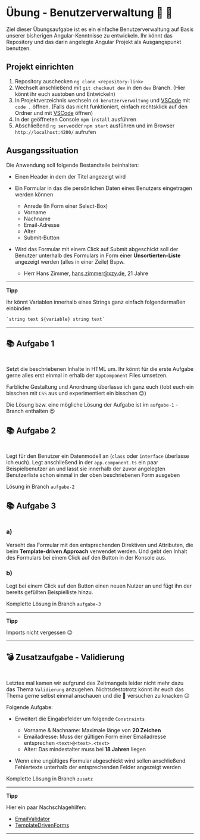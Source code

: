 # Übung - Benutzerverwaltung :raising_hand: :briefcase:

Ziel dieser Übungsaufgabe ist es ein einfache Benutzerverwaltung auf Basis unserer bisherigen Angular-Kenntnisse zu entwickeln. Ihr könnt das Repository und das darin angelegte Angular Projekt als Ausgangspunkt benutzen.

## Projekt einrichten

1. Repository auschecken `ng clone <repository-link>`
2. Wechselt anschließend mit `git checkout dev` in den `dev` Branch. (Hier könnt ihr euch austoben und Entwickeln)
3. In Projektverzeichnis wechseln `cd benutzerverwaltung` und [VSCode] mit `code .` öffnen. (Falls das nicht funktioniert, einfach rechtsklick auf den Ordner und mit [VSCode] öffnen)
4. In der geöffneten Console `npm install` ausführen
5. Abschließend `ng serve`oder `npm start` ausführen und im Browser `http://localhost:4200/` aufrufen

## Ausgangssituation

Die Anwendung soll folgende Bestandteile beinhalten:

- Einen Header in dem der Titel angezeigt wird
- Ein Formular in das die persönlichen Daten eines Benutzers eingetragen werden können

  - Anrede (In Form einer Select-Box)
  - Vorname
  - Nachname
  - Email-Adresse
  - Alter
  - Submit-Button

- Wird das Formular mit einem Click auf Submit abgeschickt soll der Benutzer unterhalb des Formulars in Form einer **Unsortierten-Liste** angezeigt werden (alles in einer Zeile) Bspw.
  - Herr Hans Zimmer, hans.zimmer@xzy.de, 21 Jahre

---

**Tipp**

Ihr könnt Variablen innerhalb eines Strings ganz einfach folgendermaßen einbinden

    `string text ${variable} string text`

---

## :books: Aufgabe 1

#

Setzt die beschriebenen Inhalte in HTML um. Ihr könnt für die erste Aufgabe gerne alles erst einmal in erhalb der `AppComponent` Files umsetzen.

Farbliche Gestaltung und Anordnung überlasse ich ganz euch (tobt euch ein bisschen mit `CSS` aus und experimentiert ein bisschen :wink:)

Die Lösung bzw. eine mögliche Lösung der Aufgabe ist im `aufgabe-1` - Branch enthalten :wink:

## :books: Aufgabe 2

#

Legt für den Benutzer ein Datenmodell an (`class` oder `interface` überlasse ich euch). Legt anschließend in der `app.component.ts` ein paar Beispielbenutzer an und lasst sie innerhalb der zuvor angelegten Benutzerliste schon einmal in der oben beschriebenen Form ausgeben

Lösung in Branch `aufgabe-2`

## :books: Aufgabe 3

#

### a)

Verseht das Formular mit den entsprechenden Direktiven und Attributen, die beim **Template-driven Approach** verwendet werden. Und gebt den Inhalt des Formulars bei einem Click auf den Button in der Konsole aus.

### b)

Legt bei einem Click auf den Button einen neuen Nutzer an und fügt ihn der bereits gefüllten Beispielliste hinzu.

Komplette Lösung in Branch `aufgabe-3`

---

**Tipp**

Imports nicht vergessen :wink:

---

## :bomb: Zusatzaufgabe - Validierung

#

Letztes mal kamen wir aufgrund des Zeitmangels leider nicht mehr dazu das Thema `Validierung` anzugehen. Nichtsdestotrotz könnt ihr euch das Thema gerne selbst einmal anschauen und die :chestnut: versuchen zu knacken :wink:

Folgende Aufgabe:

- Erweitert die Eingabefelder um folgende `Constraints`

  - Vorname & Nachname: Maximale länge von **20 Zeichen**
  - Emailadresse: Muss der gültigen Form einer Emailadresse entsprechen `<text>@<text>.<text>`
  - Alter: Das mindestalter muss bei **18 Jahren** liegen

- Wenn eine ungültiges Formular abgeschickt wird sollen anschließend Fehlertexte unterhalb der entsprechenden Felder angezeigt werden

Komplette Lösung in Branch `zusatz`

---

**Tipp**

Hier ein paar Nachschlagehilfen:

- [EmailValidator]
- [TemplateDrivenForms]

---

[vscode]: https://code.visualstudio.com/
[emailvalidator]: https://angular.io/api/forms/EmailValidator
[templatedrivenforms]: https://angular.io/guide/forms
